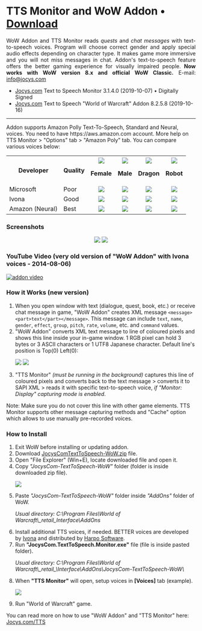 # TTS Monitor and WoW Addon • [Download](http://www.jocys.com/Files/Software/JocysCom-TextToSpeech-WoW.zip)

<p align="justify">WoW Addon and TTS Monitor reads <i>quests</i> and <i>chat messages</i> with text-to-speech voices. Program will choose correct gender and apply special audio effects depending on character type. It makes game more immersive and you will not miss messages in chat. Addon's text-to-speech feature offers the better gaming experience for visually impaired people. <b>Now works with WoW version 8.x and official WoW Classic.</b> E-mail: <a href="mailto:info@jocys.com?subject=Jocys.com%20Text-to-Speech%20Monitor">info@jocys.com</a></p>

 * <a target="_blank" href="http://www.jocys.com">Jocys.com</a> Text to Speech Monitor 3.1.4.0 (2019-10-07) • Digitally Signed
 * <a target="_blank" href="http://www.jocys.com">Jocys.com</a> Text to Speech "World of Warcraft" Addon 8.2.5.8 (2019-10-16)
 
<hr />
Addon supports Amazon Polly Text-To-Speech, Standard and Neural, voices. You need to have https://aws.amazon.com account. More help on TTS Monitor > "Options" tab > "Amazon Poly" tab. You can compare various voices below:

<table>
<tr>
<th>Developer</th><th>Quality</th>
<th><img src="http://www.jocys.com/TTS/Images/Icon_Achievement_Character_Human_Female.png" />

Female</th>
<th><img src="http://www.jocys.com/TTS/Images/Icon_Achievement_Character_Human_Male.png" />

Male</th>
<th><img src="http://www.jocys.com/TTS/Images/Icon_INV_Misc_Head_Dragon_Nexus.png" />

Dragon</th>
<th><img src="http://www.jocys.com/TTS/Images/Icon_INV_Misc_Head_ClockworkGnome_01.png" />

Robot</th>
</tr><tr>
<td>Microsoft</td><td>Poor</td>
<td align="center"><a href="https://www.jocys.com/TTS/Audio/Microsoft_Female.mp3" target="_blank"><img src="https://www.jocys.com/TTS/Images/Play.png" /></a></td>
<td align="center"><a href="https://www.jocys.com/TTS/Audio/Microsoft_Male.mp3" target="_blank"><img src="https://www.jocys.com/TTS/Images/Play.png" /></a></a></td>
<td align="center"><a href="https://www.jocys.com/TTS/Audio/Microsoft_Male_Dragonkin.mp3" target="_blank"><img src="https://www.jocys.com/TTS/Images/Play.png" /></a></a></td>
<td align="center"<a href="https://www.jocys.com/TTS/Audio/Microsoft_Male_Mechanical.mp3" target="_blank"><img src="https://www.jocys.com/TTS/Images/Play.png" /></a></a></td>
</tr><tr>
<td>Ivona</td><td>Good</td>
<td align="center"><a href="https://www.jocys.com/TTS/Audio/Ivona_Female.mp3" target="_blank"><img src="https://www.jocys.com/TTS/Images/Play.png" /></a></a></td>
<td align="center"><a href="https://www.jocys.com/TTS/Audio/Ivona_Male.mp3" target="_blank"><img src="https://www.jocys.com/TTS/Images/Play.png" /></a></a></td>
<td align="center"><a href="https://www.jocys.com/TTS/Audio/Ivona_Male_Dragonkin.mp3" target="_blank"><img src="https://www.jocys.com/TTS/Images/Play.png" /></a></a></td>
<td align="center"><a href="https://www.jocys.com/TTS/Audio/Ivona_Male_Mechanical.mp3" target="_blank"><img src="https://www.jocys.com/TTS/Images/Play.png" /></a></a></td>
</tr><tr>
<td>Amazon (Neural)</td><td>Best</td>
<td align="center"<a href="https://www.jocys.com/TTS/Audio/Amazon_Female.mp3" target="_blank"><img src="https://www.jocys.com/TTS/Images/Play.png" /></a></a></td>
<td align="center"><a href="https://www.jocys.com/TTS/Audio/Amazon_Male.mp3" target="_blank"><img src="https://www.jocys.com/TTS/Images/Play.png" /></a></a></td>
<td align="center"><a href="https://www.jocys.com/TTS/Audio/Amazon_Male_Dragonkin.mp3" target="_blank"><img src="https://www.jocys.com/TTS/Images/Play.png" /></a></a></td>
<td align="center"><a href="https://www.jocys.com/TTS/Audio/Amazon_Male_Mechanical.mp3" target="_blank"><img src="https://www.jocys.com/TTS/Images/Play.png" /></a></a></td>
</tr>
</table>

### Screenshots

<p style="text-align: center;"><a href="http://www.jocys.com/Files/Software/JocysCom_TTS_Monitor.png" target="_blank"><img src="http://www.jocys.com/Files/Software/JocysCom_TTS_Monitor_Small_1.png" /></a> <a href="http://www.jocys.com/TTS/Images/JocysCom_TTS_WoW_Addon.png" target="_blank"><img src="http://www.jocys.com/TTS/Images/JocysCom_TTS_WoW_Addon_Small_GitHub.png" /></a></p>

### YouTube Video (very old version of "WoW Addon" with Ivona voices - 2014-08-06)

[![addon video](http://img.youtube.com/vi/lhBGNJQvbUo/0.jpg)](http://www.youtube.com/watch?v=lhBGNJQvbUo)

### How it Works (new version)

<ol>
<li>When you open window with text (dialogue, quest, book, etc.) or receive chat message in game, "WoW Addon" creates XML message <code>&lt;message&gt;&lt;part&gt;text&lt;/part&gt;&lt;/message&gt;</code>. This message can include <code>text</code>, <code>name</code>, <code>gender</code>, <code>effect</code>, <code>group</code>, <code>pitch</code>, <code>rate</code>, <code>volume</code>, etc. and <code>command</code> values.</li>
<li>"WoW Addon" converts XML text message to line of coloured pixels and shows this line inside your in-game window. 1 RGB pixel can hold 3 bytes or 3 ASCII characters or 1 UTF8 Japanese character. Default line's position is Top(0) Left(0):
<p><img src="http://www.jocys.com/TTS/Images/JocysCom_TTS_WoW_Addon_Pixels.png" /> <img src="http://www.jocys.com/TTS/Images/JocysCom_TTS_Monitor_Display_Small.png" /></p></li>
<li>"TTS Monitor" <i>(must be running in the background)</i> captures this line of coloured pixels and converts back to the text message &gt; converts it to SAPI XML &gt; reads it with specific text-to-speech voice, <i>if "Monitor: Display" capturing mode is enabled</i>.</li>
</ol>
<p>Note: Make sure you do not cover this line with other game elements. TTS Monitor supports other message capturing methods and "Cache" option which allows to use manually pre-recorded voices.</p>

### How to Install

<ol>
<li>Exit WoW before installing or updating addon.</li>
<li>Download <a href="http://www.jocys.com/Files/Software/JocysCom-TextToSpeech-WoW.zip">JocysComTextToSpeech-WoW.zip</a> file.</li>
<li>Open "File Explorer" (Win+E), locate downloaded file and open it.</li>
<li>Copy <i>"JocysCom-TextToSpeech-WoW"</i> folder (folder is inside downloaded zip file).
	<p><img src="http://www.jocys.com/Files/Software/Copy.png" /></p></li>
<li>Paste <i>"JocysCom-TextToSpeech-WoW"</i> folder inside <i>"AddOns"</i> folder of WoW.
	<p><i>Usual directory: C:\Program Files\World of Warcraft\_retail_Interface\AddOns</i></p></li>
<li>Install additional TTS voices, if needed. BETTER voices are developed by <a href="http://www.ivona.com" target="_blank">Ivona</a> and distributed by <a href="http://harposoftware.com/en/content/10-trial" target="_blank">Harpo Software</a>.</li>
<li>Run <b>"JocysCom.TextToSpeech.Monitor.exe"</b> file (file is inside pasted folder).
	<p><i>Usual directory: C:\Program Files\World of Warcraft\_retail_\Interface\AddOns\JocysCom-TextToSpeech-WoW\</i></p></li>
<li>When <b>"TTS Monitor"</b> will open, setup voices in <b>[Voices]</b> tab (example).
<p><a href="http://www.jocys.com/Files/Software/JocysCom_TTS_Monitor_Voices.png" target="_blank"><img src="http://www.jocys.com/Files/Software/JocysCom_TTS_Monitor_Voices_2_2_35.png" /></a></p></li>
<li>Run "World of Warcraft" game.</li>
</ol>

You can read more on how to use "WoW Addon" and "TTS Monitor" here: <a href="https://www.jocys.com/TTS" target="_blank">Jocys.com/TTS</a>
